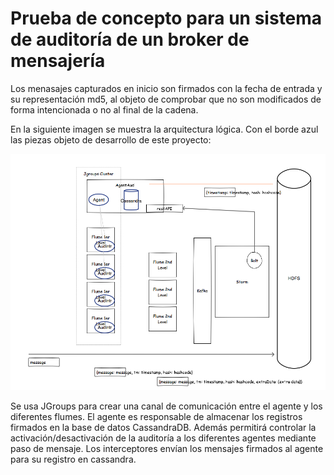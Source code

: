 # Prueba de concepto para un sistema de auditoría de un broker de mensajería
Los menasajes capturados en inicio son firmados con la fecha de entrada y su representación md5, al objeto de comprobar que no son modificados de forma intencionada o no al final de la cadena.

En la siguiente imagen se muestra la arquitectura lógica. Con el borde azul las piezas objeto de desarrollo de este proyecto:

![image](img/audit_poc_v_1.png)

Se usa JGroups para crear una canal de comunicación entre el agente y los diferentes flumes.
El agente es responsable de almacenar los registros firmados en la base de datos CassandraDB. Además permitirá controlar la activación/desactivación de la auditoría a los diferentes agentes mediante paso de mensaje.
Los interceptores envían los mensajes firmados al agente para su registro en cassandra.
